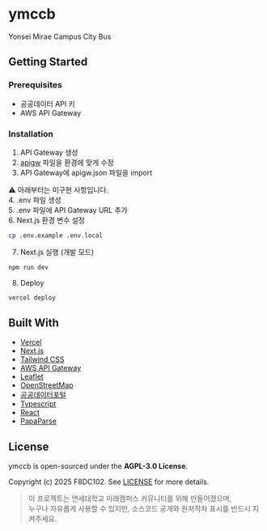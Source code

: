 # ymccb

Yonsei Mirae Campus City Bus

## Getting Started

### Prerequisites

- 공공데이터 API 키
- AWS API Gateway

### Installation

1. API Gateway 생성
2. [apigw](./apigw.json) 파일을 환경에 맞게 수정
3. API Gateway에 apigw.json 파일을 import

⚠️ 아래부터는 미구현 사항입니다.  
4. .env 파일 생성  
5. .env 파일에 API Gateway URL 추가  
6. Next.js 환경 변수 설정  

```bash
cp .env.example .env.local
```

7. Next.js 실행 (개발 모드)

```bash
npm run dev
```

8. Deploy

```bash
vercel deploy
```

## Built With

- [Vercel](https://vercel.com/)
- [Next.js](https://nextjs.org/)
- [Tailwind CSS](https://tailwindcss.com/)
- [AWS API Gateway](https://aws.amazon.com/ko/api-gateway/)
- [Leaflet](https://leafletjs.com/)
- [OpenStreetMap](https://www.openstreetmap.org/)
- [공공데이터포털](https://www.data.go.kr/)
- [Typescript](https://www.typescriptlang.org/)
- [React](https://reactjs.org/)
- [PapaParse](https://www.papaparse.com/)

## License

ymccb is open-sourced under the **AGPL-3.0 License**.

Copyright (c) 2025 F8DC102.
See [LICENSE](./LICENSE) for more details.

> 이 프로젝트는 연세대학교 미래캠퍼스 커뮤니티를 위해 만들어졌으며,  
> 누구나 자유롭게 사용할 수 있지만, 소스코드 공개와 원저작자 표시를 반드시 지켜주세요.
